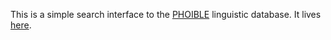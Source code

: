 This is a simple search interface to the [PHOIBLE](http://phoible.org) linguistic database. It lives [here](http://phoiblesearch.herokuapp.com/).
